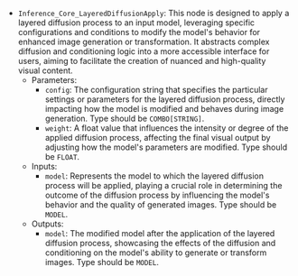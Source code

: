 - `Inference_Core_LayeredDiffusionApply`: This node is designed to apply a layered diffusion process to an input model, leveraging specific configurations and conditions to modify the model's behavior for enhanced image generation or transformation. It abstracts complex diffusion and conditioning logic into a more accessible interface for users, aiming to facilitate the creation of nuanced and high-quality visual content.
    - Parameters:
        - `config`: The configuration string that specifies the particular settings or parameters for the layered diffusion process, directly impacting how the model is modified and behaves during image generation. Type should be `COMBO[STRING]`.
        - `weight`: A float value that influences the intensity or degree of the applied diffusion process, affecting the final visual output by adjusting how the model's parameters are modified. Type should be `FLOAT`.
    - Inputs:
        - `model`: Represents the model to which the layered diffusion process will be applied, playing a crucial role in determining the outcome of the diffusion process by influencing the model's behavior and the quality of generated images. Type should be `MODEL`.
    - Outputs:
        - `model`: The modified model after the application of the layered diffusion process, showcasing the effects of the diffusion and conditioning on the model's ability to generate or transform images. Type should be `MODEL`.
